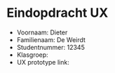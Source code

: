 # Eindopdracht UX

- Voornaam: Dieter
- Familienaam: De Weirdt
- Studentnummer: 12345
- Klasgroep: 
- UX prototype link: 
